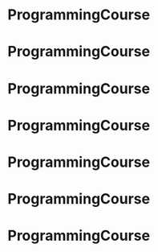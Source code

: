 # ProgrammingCourse
# ProgrammingCourse
# ProgrammingCourse
# ProgrammingCourse
# ProgrammingCourse
# ProgrammingCourse
# ProgrammingCourse
